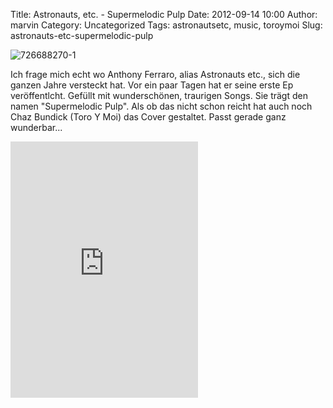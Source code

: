 Title: Astronauts, etc. - Supermelodic Pulp
Date: 2012-09-14 10:00
Author: marvin
Category: Uncategorized
Tags: astronautsetc, music, toroymoi
Slug: astronauts-etc-supermelodic-pulp

![726688270-1]({filename}/images/726688270-1.jpg)

Ich frage mich echt wo Anthony Ferraro, alias Astronauts etc., sich die
ganzen Jahre versteckt hat. Vor ein paar Tagen hat er seine erste Ep
veröffentlcht. Gefüllt mit wunderschönen, traurigen Songs. Sie trägt den
namen "Supermelodic Pulp". Als ob das nicht schon reicht hat auch noch
Chaz Bundick (Toro Y Moi) das Cover gestaltet. Passt gerade ganz
wunderbar...

<iframe width="300" height="410" style="position: relative; display: block; width: 300px; height: 410px;" src="http://bandcamp.com/EmbeddedPlayer/v=2/album=2866528917/size=grande3/bgcol=FFFFFF/linkcol=4285BB/" allowtransparency="true" frameborder="0">[Supermelodic
Pulp by Astronauts,
etc.](http://astronautsetc.bandcamp.com/album/supermelodic-pulp-2)</iframe>

